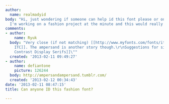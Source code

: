 ```yaml
---
author:
  name: realmadyid
body: "Hi, just wondering if someone can help id this font please or one similar?
  I'm working on a fashion project at the minute and this would really come in handy.\r\n\r\nhttp://www.nicklas-h.se/TwistTango.htm\r\n\r\nThanks"
comments:
- author:
    name: Ryuk
  body: "Very close (if not matching) [[http://www.myfonts.com/fonts/itc/bodoni-seventy-two/|Bodoni
    ITC]]. The ampersand is another story though.\r\nSuggestions for similars: \"[[http://myfonts.us/td-ESia3B|High
    Contrast Display Serifs]]\""
  created: '2013-02-11 09:49:27'
- author:
    name: defiantone
    picture: 126244
  body: http://ampersandampersand.tumblr.com/
  created: '2013-02-12 00:34:43'
date: '2013-02-11 08:47:15'
title: Can anyone ID this fashion font?

---
```

